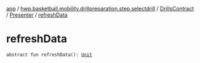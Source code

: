 [app](../../../index.md) / [hwp.basketball.mobility.drillpreparation.step.selectdrill](../../index.md) / [DrillsContract](../index.md) / [Presenter](index.md) / [refreshData](.)

# refreshData

`abstract fun refreshData(): `[`Unit`](https://kotlinlang.org/api/latest/jvm/stdlib/kotlin/-unit/index.html)